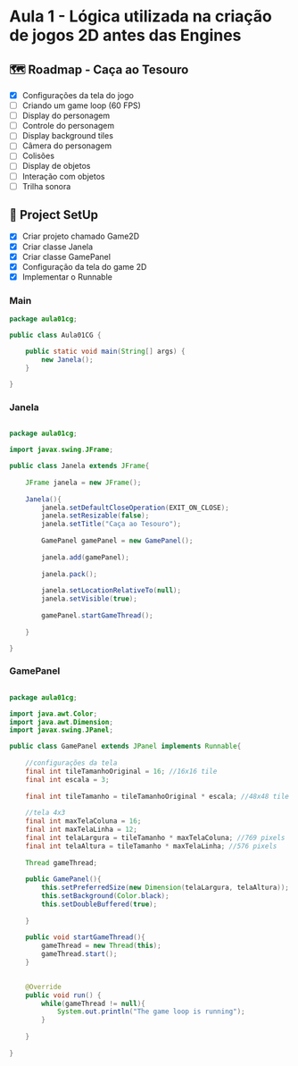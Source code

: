 # Aula 1 -  Lógica utilizada na criação de jogos 2D antes das Engines

## 🗺️ Roadmap - Caça ao Tesouro

   - [x] Configurações da tela do jogo
   - [ ] Criando um game loop (60 FPS)
   - [ ] Display do personagem
   - [ ] Controle do personagem
   - [ ] Display background tiles
   - [ ] Câmera do personagem
   - [ ] Colisões
   - [ ] Display de objetos
   - [ ] Interação com objetos
   - [ ] Trilha sonora

## 🔧 Project SetUp

   - [x] Criar projeto chamado Game2D
   - [x] Criar classe Janela
   - [x] Criar classe GamePanel
   - [x] Configuração da tela do game 2D
   - [x] Implementar o Runnable

### Main
```Java
package aula01cg;

public class Aula01CG {

    public static void main(String[] args) {
        new Janela();
    }
    
}
```

### Janela
```Java

package aula01cg;

import javax.swing.JFrame;

public class Janela extends JFrame{
  
    JFrame janela = new JFrame();
    
    Janela(){
        janela.setDefaultCloseOperation(EXIT_ON_CLOSE);
        janela.setResizable(false);
        janela.setTitle("Caça ao Tesouro");
        
        GamePanel gamePanel = new GamePanel();
        
        janela.add(gamePanel);
        
        janela.pack();
        
        janela.setLocationRelativeTo(null);
        janela.setVisible(true);
        
        gamePanel.startGameThread();
    
    }

}
```

### GamePanel
```Java

package aula01cg;

import java.awt.Color;
import java.awt.Dimension;
import javax.swing.JPanel;

public class GamePanel extends JPanel implements Runnable{
    
    //configurações da tela
    final int tileTamanhoOriginal = 16; //16x16 tile
    final int escala = 3;
    
    final int tileTamanho = tileTamanhoOriginal * escala; //48x48 tile
    
    //tela 4x3
    final int maxTelaColuna = 16; 
    final int maxTelaLinha = 12;
    final int telaLargura = tileTamanho * maxTelaColuna; //769 pixels
    final int telaAltura = tileTamanho * maxTelaLinha; //576 pixels
    
    Thread gameThread;
    
    public GamePanel(){
        this.setPreferredSize(new Dimension(telaLargura, telaAltura));
        this.setBackground(Color.black);
        this.setDoubleBuffered(true);
        
    }
    
    public void startGameThread(){
        gameThread = new Thread(this);
        gameThread.start();
    }
    

    @Override
    public void run() {
        while(gameThread != null){
            System.out.println("The game loop is running");
        }
        
    }
    
}
```
